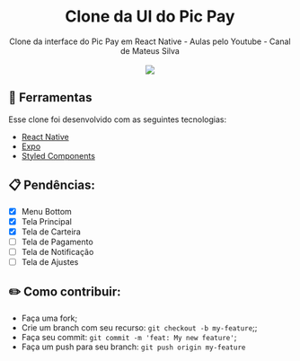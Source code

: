 <h1 align="center"> Clone da UI do Pic Pay</h1>

<p align="center">
  Clone da interface do Pic Pay em React Native - Aulas pelo Youtube - Canal de Mateus Silva
  <br/> <br/>
  <img src="https://upload.wikimedia.org/wikipedia/commons/5/5e/PicPay_Logogrande.png"/>
</p>

## :wrench: Ferramentas

Esse clone foi desenvolvido com as seguintes tecnologias:

- [React Native](https://facebook.github.io/react-native/)
- [Expo](https://expo.io/)
- [Styled Components](https://styled-components.com/)

## :clipboard: Pendências:

- [x] Menu Bottom
- [x] Tela Principal
- [x] Tela de Carteira
- [ ] Tela de Pagamento
- [ ] Tela de Notificação
- [ ] Tela de Ajustes

## :pencil2: Como contribuir:

-   Faça uma fork;
-   Crie um branch com seu recurso: `git checkout -b my-feature`;;
-   Faça seu commit: `git commit -m 'feat: My new feature'`;
-   Faça um push para seu branch: `git push origin my-feature`

